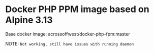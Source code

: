 # Docker PHP PPM image based on Alpine 3.13

Base docker image: acrossoffwest/docker-php-fpm:master

NOTE: `Not working, still have issues with running daemon`
